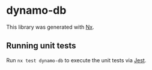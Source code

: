 # dynamo-db

This library was generated with [Nx](https://nx.dev).

## Running unit tests

Run `nx test dynamo-db` to execute the unit tests via [Jest](https://jestjs.io).
